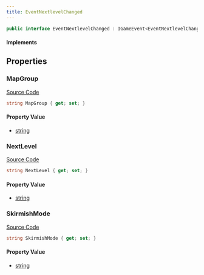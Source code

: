 ```yaml
---
title: EventNextlevelChanged
---
```


```csharp
public interface EventNextlevelChanged : IGameEvent<EventNextlevelChanged>
```

#### Implements

## Properties

### MapGroup

[Source Code](https://github.com/swiftly-solution/swiftlys2/blob/beta/managed/src/SwiftlyS2.Generated/GameEvents/Interfaces/EventNextlevelChanged.cs#L27)

```csharp
string MapGroup { get; set; }
```

#### Property Value

- [string](https://learn.microsoft.com/dotnet/api/system.string)

### NextLevel

[Source Code](https://github.com/swiftly-solution/swiftlys2/blob/beta/managed/src/SwiftlyS2.Generated/GameEvents/Interfaces/EventNextlevelChanged.cs#L22)

```csharp
string NextLevel { get; set; }
```

#### Property Value

- [string](https://learn.microsoft.com/dotnet/api/system.string)

### SkirmishMode

[Source Code](https://github.com/swiftly-solution/swiftlys2/blob/beta/managed/src/SwiftlyS2.Generated/GameEvents/Interfaces/EventNextlevelChanged.cs#L32)

```csharp
string SkirmishMode { get; set; }
```

#### Property Value

- [string](https://learn.microsoft.com/dotnet/api/system.string)

